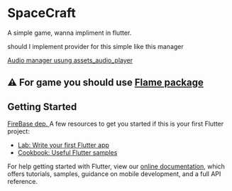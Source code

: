 # SpaceCraft
 
 A simple game, wanna impliment in flutter. 
 

should I implement provider for this simple like this manager

[Audio manager usung assets_audio_player](https://pub.dev/packages/assets_audio_player/example)


## ⚠ For game you should use [Flame package](https://pub.dev/packages/flame)
## Getting Started

[FireBase dep. ](https://firebase.flutter.dev/docs/migration/)
A few resources to get you started if this is your first Flutter project:

- [Lab: Write your first Flutter app](https://flutter.dev/docs/get-started/codelab)
- [Cookbook: Useful Flutter samples](https://flutter.dev/docs/cookbook)

For help getting started with Flutter, view our
[online documentation](https://flutter.dev/docs), which offers tutorials,
samples, guidance on mobile development, and a full API reference.

